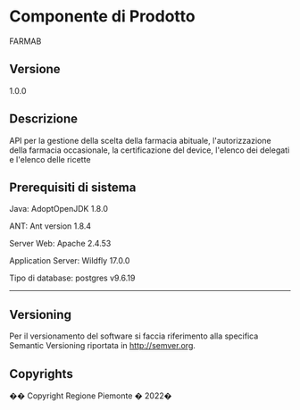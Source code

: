 # Componente di Prodotto

FARMAB


## Versione

1.0.0

## Descrizione

API per la gestione della scelta della farmacia abituale, l'autorizzazione della farmacia occasionale, la certificazione del device, l'elenco dei delegati e l'elenco delle ricette

## Prerequisiti di sistema

Java:
AdoptOpenJDK 1.8.0

ANT:
Ant version 1.8.4

Server Web:
Apache 2.4.53

Application Server:
Wildfly 17.0.0

Tipo di database:
postgres v9.6.19

--------------------



## Versioning

Per il versionamento del software si faccia riferimento alla specifica Semantic Versioning riportata in http://semver.org.

## Copyrights

�� Copyright Regione Piemonte � 2022�

